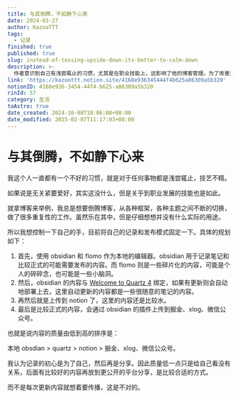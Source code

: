 ```yaml
---
title: 与其倒腾，不如静下心来
date: 2024-03-27
author: KazooTTT
tags:
  - 记录
finished: true
published: true
slug: instead-of-tossing-upside-down-its-better-to-calm-down
description: >-
  作者意识到自己有浅尝辄止的习惯，尤其是在职业技能上，这影响了他的博客管理。为了改善这一情况，他计划固定记录和发布模式，使用Obsidian和Flomo作为本地编辑器，根据内容质量的不同，分别发布到Quartz、Notion、掘金、xlog和微信公众号。他认为记录的初衷是为了自己，分享是次要的，因此先在本地记录，再逐步分享到更公开的平台。
link: 'https://kazoottt.notion.site/4168e936345444f4b625a86309a5b320'
notionID: 4168e936-3454-44f4-b625-a86309a5b320
rinId: 57
category: 生活
toAstro: true
date_created: 2024-10-08T18:06:08+08:00
date_modified: 2025-02-07T11:17:03+08:00
---
```


# 与其倒腾，不如静下心来

我这个人一直都有一个不好的习惯，就是对于任何事物都是浅尝辄止，技艺不精。

如果说是无关紧要爱好，其实这没什么，但是关乎到职业发展的技能也是如此。

就拿博客来举例，我总是想要倒腾博客，从各种框架，各种主题之间不断的切换，做了很多重复性的工作。虽然乐在其中，但是仔细想想并没有什么实际的用途。

所以我想控制一下自己的手，目前将自己的记录和发布模式固定一下。具体的规划如下：

1. 首先，使用 obsidian 和 flomo 作为本地的编辑器。obsidian 用于记录笔记和比较正式的可能需要发布的内容。而 flomo 则是一些碎片化的内容，可能是个人的碎碎念，也可能是一些小脑洞。
2. 然后，obsidian 的内容与 [Welcome to Quartz 4](https://quartz.jzhao.xyz/) 绑定，如果有更新则会自动地部署上去，这里自动更新的内容都是一些很随意的笔记的内容。
3. 再然后就是上传到 notion 了，这里的内容还是比较水。
4. 最后是比较正式的内容，会通过 obsidian 的插件上传到掘金、xlog、微信公众号。

也就是说内容的质量由低到高的排序是：

本地 obsdian > quartz > notion > 掘金、xlog、微信公众号。

我认为记录的初心是为了自己，然后再是分享。因此质量低一点只是给自己看没有关系，后面有比较好的内容再放到更公开的平台分享，是比较合适的方式。

而不是每次更新内容就想着要传播，这是不对的。

